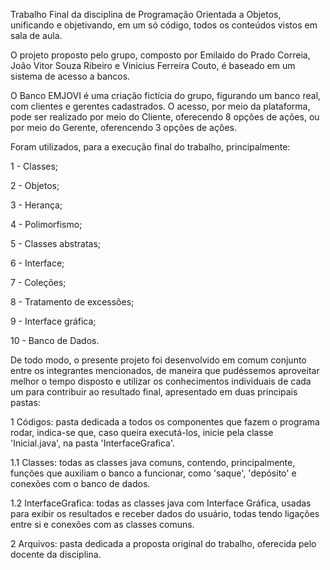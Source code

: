 Trabalho Final da disciplina de Programação Orientada a Objetos, unificando e objetivando, em um só código, todos os conteúdos vistos em sala de aula.

O projeto proposto pelo grupo, composto por Emilaido do Prado Correia, João Vitor Souza Ribeiro e Vinicius Ferreira Couto, é baseado em um sistema de acesso a bancos.

O Banco EMJOVI é uma criação fictícia do grupo, figurando um banco real, com  clientes e gerentes cadastrados. O acesso, por meio da plataforma, pode ser realizado por meio do Cliente, oferecendo 8 opções de ações, ou por meio do Gerente, oferencendo 3 opções de ações. 

Foram utilizados, para a execução final do trabalho, principalmente:

  1 - Classes;
  
  2 - Objetos;
  
  3 - Herança;
  
  4 - Polimorfismo;
  
  5 - Classes abstratas;
  
  6 - Interface;
  
  7 - Coleções;
  
  8 - Tratamento de excessões;
  
  9 - Interface gráfica;
  
  10 - Banco de Dados.

  De todo modo, o presente projeto foi desenvolvido em comum conjunto entre os integrantes mencionados, de maneira que pudéssemos aproveitar melhor o tempo disposto e utilizar os conhecimentos individuais de cada um para contribuir ao resultado final, apresentado em duas principais pastas:

  1 Códigos: pasta dedicada a todos os componentes que fazem o programa rodar, indica-se que, caso queira executá-los, inicie pela classe 'Inicial.java', na pasta 'InterfaceGrafica'.

  1.1 Classes: todas as classes java comuns, contendo, principalmente, funções que auxiliam o banco a funcionar, como 'saque', 'depósito' e conexões com o banco de dados.

  1.2 InterfaceGrafica: todas as classes java com Interface Gráfica, usadas para exibir os resultados e receber dados do usuário, todas tendo ligações entre si e conexões com as classes comuns.

  2 Arquivos: pasta dedicada a proposta original do trabalho, oferecida pelo docente da disciplina.
